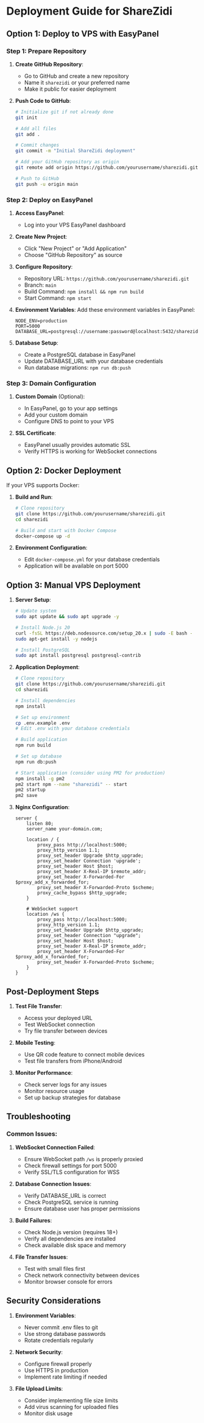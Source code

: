 # Deployment Guide for ShareZidi

## Option 1: Deploy to VPS with EasyPanel

### Step 1: Prepare Repository

1. **Create GitHub Repository**:
   - Go to GitHub and create a new repository
   - Name it `sharezidi` or your preferred name
   - Make it public for easier deployment

2. **Push Code to GitHub**:
   ```bash
   # Initialize git if not already done
   git init
   
   # Add all files
   git add .
   
   # Commit changes
   git commit -m "Initial ShareZidi deployment"
   
   # Add your GitHub repository as origin
   git remote add origin https://github.com/yourusername/sharezidi.git
   
   # Push to GitHub
   git push -u origin main
   ```

### Step 2: Deploy on EasyPanel

1. **Access EasyPanel**:
   - Log into your VPS EasyPanel dashboard

2. **Create New Project**:
   - Click "New Project" or "Add Application"
   - Choose "GitHub Repository" as source

3. **Configure Repository**:
   - Repository URL: `https://github.com/yourusername/sharezidi.git`
   - Branch: `main`
   - Build Command: `npm install && npm run build`
   - Start Command: `npm start`

4. **Environment Variables**:
   Add these environment variables in EasyPanel:
   ```
   NODE_ENV=production
   PORT=5000
   DATABASE_URL=postgresql://username:password@localhost:5432/sharezidi
   ```

5. **Database Setup**:
   - Create a PostgreSQL database in EasyPanel
   - Update DATABASE_URL with your database credentials
   - Run database migrations: `npm run db:push`

### Step 3: Domain Configuration

1. **Custom Domain** (Optional):
   - In EasyPanel, go to your app settings
   - Add your custom domain
   - Configure DNS to point to your VPS

2. **SSL Certificate**:
   - EasyPanel usually provides automatic SSL
   - Verify HTTPS is working for WebSocket connections

## Option 2: Docker Deployment

If your VPS supports Docker:

1. **Build and Run**:
   ```bash
   # Clone repository
   git clone https://github.com/yourusername/sharezidi.git
   cd sharezidi
   
   # Build and start with Docker Compose
   docker-compose up -d
   ```

2. **Environment Configuration**:
   - Edit `docker-compose.yml` for your database credentials
   - Application will be available on port 5000

## Option 3: Manual VPS Deployment

1. **Server Setup**:
   ```bash
   # Update system
   sudo apt update && sudo apt upgrade -y
   
   # Install Node.js 20
   curl -fsSL https://deb.nodesource.com/setup_20.x | sudo -E bash -
   sudo apt-get install -y nodejs
   
   # Install PostgreSQL
   sudo apt install postgresql postgresql-contrib
   ```

2. **Application Deployment**:
   ```bash
   # Clone repository
   git clone https://github.com/yourusername/sharezidi.git
   cd sharezidi
   
   # Install dependencies
   npm install
   
   # Set up environment
   cp .env.example .env
   # Edit .env with your database credentials
   
   # Build application
   npm run build
   
   # Set up database
   npm run db:push
   
   # Start application (consider using PM2 for production)
   npm install -g pm2
   pm2 start npm --name "sharezidi" -- start
   pm2 startup
   pm2 save
   ```

3. **Nginx Configuration**:
   ```nginx
   server {
       listen 80;
       server_name your-domain.com;
       
       location / {
           proxy_pass http://localhost:5000;
           proxy_http_version 1.1;
           proxy_set_header Upgrade $http_upgrade;
           proxy_set_header Connection 'upgrade';
           proxy_set_header Host $host;
           proxy_set_header X-Real-IP $remote_addr;
           proxy_set_header X-Forwarded-For $proxy_add_x_forwarded_for;
           proxy_set_header X-Forwarded-Proto $scheme;
           proxy_cache_bypass $http_upgrade;
       }
       
       # WebSocket support
       location /ws {
           proxy_pass http://localhost:5000;
           proxy_http_version 1.1;
           proxy_set_header Upgrade $http_upgrade;
           proxy_set_header Connection "upgrade";
           proxy_set_header Host $host;
           proxy_set_header X-Real-IP $remote_addr;
           proxy_set_header X-Forwarded-For $proxy_add_x_forwarded_for;
           proxy_set_header X-Forwarded-Proto $scheme;
       }
   }
   ```

## Post-Deployment Steps

1. **Test File Transfer**:
   - Access your deployed URL
   - Test WebSocket connection
   - Try file transfer between devices

2. **Mobile Testing**:
   - Use QR code feature to connect mobile devices
   - Test file transfers from iPhone/Android

3. **Monitor Performance**:
   - Check server logs for any issues
   - Monitor resource usage
   - Set up backup strategies for database

## Troubleshooting

### Common Issues:

1. **WebSocket Connection Failed**:
   - Ensure WebSocket path `/ws` is properly proxied
   - Check firewall settings for port 5000
   - Verify SSL/TLS configuration for WSS

2. **Database Connection Issues**:
   - Verify DATABASE_URL is correct
   - Check PostgreSQL service is running
   - Ensure database user has proper permissions

3. **Build Failures**:
   - Check Node.js version (requires 18+)
   - Verify all dependencies are installed
   - Check available disk space and memory

4. **File Transfer Issues**:
   - Test with small files first
   - Check network connectivity between devices
   - Monitor browser console for errors

## Security Considerations

1. **Environment Variables**:
   - Never commit .env files to git
   - Use strong database passwords
   - Rotate credentials regularly

2. **Network Security**:
   - Configure firewall properly
   - Use HTTPS in production
   - Implement rate limiting if needed

3. **File Upload Limits**:
   - Consider implementing file size limits
   - Add virus scanning for uploaded files
   - Monitor disk usage